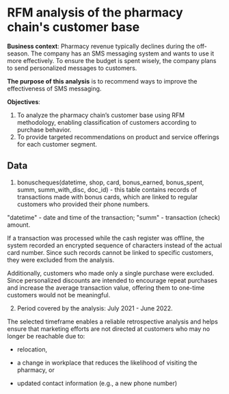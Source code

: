 # RFM analysis of the pharmacy chain's customer base

**Business context**: Pharmacy revenue typically declines during the off-season. The company has an SMS messaging system and wants to use it more effectively. To ensure the budget is spent wisely, the company plans to send personalized messages to customers.

**The purpose of this analysis** is to recommend ways to improve the effectiveness of SMS messaging.

**Objectives**:
1. To analyze the pharmacy chain’s customer base using RFM methodology, enabling classification of customers according to purchase behavior.
2. To provide targeted recommendations on product and service offerings for each customer segment.

## Data

1) bonuscheques(datetime, shop, card, bonus_earned, bonus_spent, summ, summ_with_disc, doc_id) - this table contains records of transactions made with bonus cards, which are linked to regular customers who provided their phone numbers.

"datetime" - date and time of the transaction;
"summ" - transaction (check) amount.

If a transaction was processed while the cash register was offline, the system recorded an encrypted sequence of characters instead of the actual card number. Since such records cannot be linked to specific customers, they were excluded from the analysis.

Additionally, customers who made only a single purchase were excluded. Since personalized discounts are intended to encourage repeat purchases and increase the average transaction value, offering them to one-time customers would not be meaningful.

2) Period covered by the analysis: July 2021 - June 2022.

The selected timeframe enables a reliable retrospective analysis and helps ensure that marketing efforts are not directed at customers who may no longer be reachable due to:

- relocation,

- a change in workplace that reduces the likelihood of visiting the pharmacy, or

- updated contact information (e.g., a new phone number)

